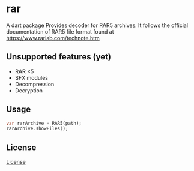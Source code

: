 # rar

A dart package Provides decoder for RAR5 archives.
It follows the official documentation of RAR5 file format found at https://www.rarlab.com/technote.htm

## Unsupported features (yet)
* RAR <5
* SFX modules
* Decompression
* Decryption

## Usage
```dart
var rarArchive = RAR5(path);
rarArchive.showFiles();
```

## License
[License](LICENSE)